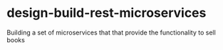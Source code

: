 # design-build-rest-microservices
Building a set of microservices that that provide the functionality to sell books
